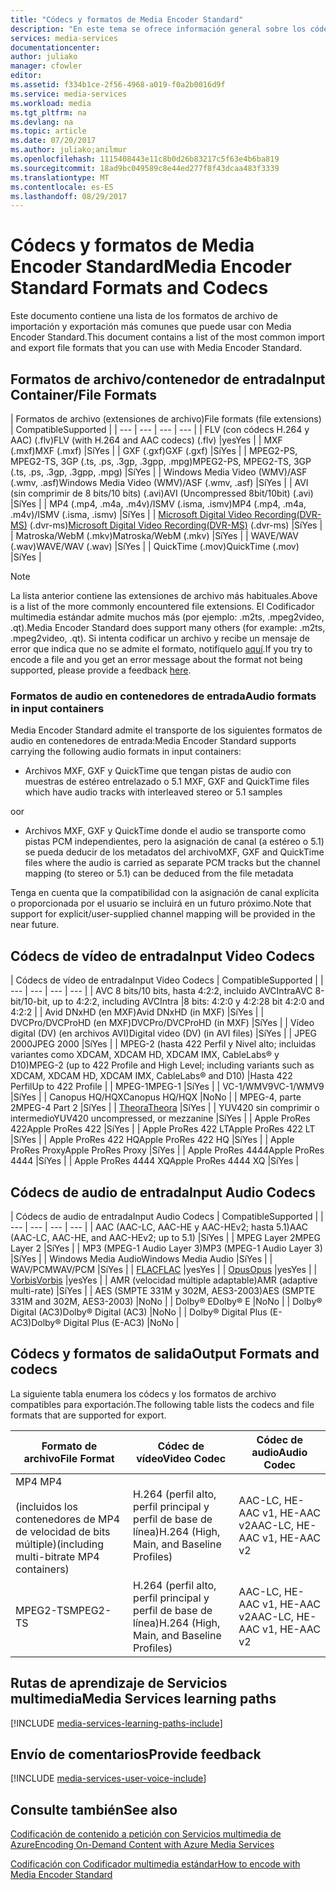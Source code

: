 ```yaml
---
title: "Códecs y formatos de Media Encoder Standard"
description: "En este tema se ofrece información general sobre los códecs y formatos de Estándar de codificador multimedia."
services: media-services
documentationcenter: 
author: juliako
manager: cfowler
editor: 
ms.assetid: f334b1ce-2f56-4968-a019-f0a2b0016d9f
ms.service: media-services
ms.workload: media
ms.tgt_pltfrm: na
ms.devlang: na
ms.topic: article
ms.date: 07/20/2017
ms.author: juliako;anilmur
ms.openlocfilehash: 1115408443e11c8b0d26b83217c5f63e4b6ba819
ms.sourcegitcommit: 18ad9bc049589c8e44ed277f8f43dcaa483f3339
ms.translationtype: MT
ms.contentlocale: es-ES
ms.lasthandoff: 08/29/2017
---
```

# <a name="media-encoder-standard-formats-and-codecs"></a><span data-ttu-id="e6d08-103">Códecs y formatos de Media Encoder Standard</span><span class="sxs-lookup"><span data-stu-id="e6d08-103">Media Encoder Standard Formats and Codecs</span></span>
<span data-ttu-id="e6d08-104">Este documento contiene una lista de los formatos de archivo de importación y exportación más comunes que puede usar con Media Encoder Standard.</span><span class="sxs-lookup"><span data-stu-id="e6d08-104">This document contains a list of the most common import and export file formats that you can use with Media Encoder Standard.</span></span>

## <a name="input-containerfile-formats"></a><span data-ttu-id="e6d08-105">Formatos de archivo/contenedor de entrada</span><span class="sxs-lookup"><span data-stu-id="e6d08-105">Input Container/File Formats</span></span>
| <span data-ttu-id="e6d08-106">Formatos de archivo (extensiones de archivo)</span><span class="sxs-lookup"><span data-stu-id="e6d08-106">File formats (file extensions)</span></span> | <span data-ttu-id="e6d08-107">Compatible</span><span class="sxs-lookup"><span data-stu-id="e6d08-107">Supported</span></span> |
| --- | --- | --- | --- |
| <span data-ttu-id="e6d08-108">FLV (con códecs H.264 y AAC) (.flv)</span><span class="sxs-lookup"><span data-stu-id="e6d08-108">FLV (with H.264 and AAC codecs) (.flv)</span></span> |<span data-ttu-id="e6d08-109">yes</span><span class="sxs-lookup"><span data-stu-id="e6d08-109">Yes</span></span> |
| <span data-ttu-id="e6d08-110">MXF    (.mxf)</span><span class="sxs-lookup"><span data-stu-id="e6d08-110">MXF    (.mxf)</span></span> |<span data-ttu-id="e6d08-111">Sí</span><span class="sxs-lookup"><span data-stu-id="e6d08-111">Yes</span></span> |
| <span data-ttu-id="e6d08-112">GXF    (.gxf)</span><span class="sxs-lookup"><span data-stu-id="e6d08-112">GXF    (.gxf)</span></span> |<span data-ttu-id="e6d08-113">Sí</span><span class="sxs-lookup"><span data-stu-id="e6d08-113">Yes</span></span> |
| <span data-ttu-id="e6d08-114">MPEG2-PS, MPEG2-TS, 3GP (.ts, .ps, .3gp, .3gpp, .mpg)</span><span class="sxs-lookup"><span data-stu-id="e6d08-114">MPEG2-PS, MPEG2-TS, 3GP (.ts, .ps, .3gp, .3gpp, .mpg)</span></span> |<span data-ttu-id="e6d08-115">Sí</span><span class="sxs-lookup"><span data-stu-id="e6d08-115">Yes</span></span> |
| <span data-ttu-id="e6d08-116">Windows Media Video (WMV)/ASF (.wmv, .asf)</span><span class="sxs-lookup"><span data-stu-id="e6d08-116">Windows Media Video (WMV)/ASF (.wmv, .asf)</span></span> |<span data-ttu-id="e6d08-117">Sí</span><span class="sxs-lookup"><span data-stu-id="e6d08-117">Yes</span></span> |
| <span data-ttu-id="e6d08-118">AVI (sin comprimir de 8 bits/10 bits) (.avi)</span><span class="sxs-lookup"><span data-stu-id="e6d08-118">AVI (Uncompressed 8bit/10bit) (.avi)</span></span> |<span data-ttu-id="e6d08-119">Sí</span><span class="sxs-lookup"><span data-stu-id="e6d08-119">Yes</span></span> |
| <span data-ttu-id="e6d08-120">MP4 (.mp4, .m4a, .m4v)/ISMV (.isma, .ismv)</span><span class="sxs-lookup"><span data-stu-id="e6d08-120">MP4 (.mp4, .m4a, .m4v)/ISMV (.isma, .ismv)</span></span> |<span data-ttu-id="e6d08-121">Sí</span><span class="sxs-lookup"><span data-stu-id="e6d08-121">Yes</span></span> |
| <span data-ttu-id="e6d08-122">[Microsoft Digital Video Recording(DVR-MS)](https://msdn.microsoft.com/library/windows/desktop/dd692984) (.dvr-ms)</span><span class="sxs-lookup"><span data-stu-id="e6d08-122">[Microsoft Digital Video Recording(DVR-MS)](https://msdn.microsoft.com/library/windows/desktop/dd692984) (.dvr-ms)</span></span> |<span data-ttu-id="e6d08-123">Sí</span><span class="sxs-lookup"><span data-stu-id="e6d08-123">Yes</span></span> |
| <span data-ttu-id="e6d08-124">Matroska/WebM (.mkv)</span><span class="sxs-lookup"><span data-stu-id="e6d08-124">Matroska/WebM (.mkv)</span></span> |<span data-ttu-id="e6d08-125">Sí</span><span class="sxs-lookup"><span data-stu-id="e6d08-125">Yes</span></span> |
| <span data-ttu-id="e6d08-126">WAVE/WAV (.wav)</span><span class="sxs-lookup"><span data-stu-id="e6d08-126">WAVE/WAV (.wav)</span></span> |<span data-ttu-id="e6d08-127">Sí</span><span class="sxs-lookup"><span data-stu-id="e6d08-127">Yes</span></span> |
| <span data-ttu-id="e6d08-128">QuickTime (.mov)</span><span class="sxs-lookup"><span data-stu-id="e6d08-128">QuickTime (.mov)</span></span> |<span data-ttu-id="e6d08-129">Sí</span><span class="sxs-lookup"><span data-stu-id="e6d08-129">Yes</span></span> |

> [!NOTE]
> <span data-ttu-id="e6d08-130">La lista anterior contiene las extensiones de archivo más habituales.</span><span class="sxs-lookup"><span data-stu-id="e6d08-130">Above is a list of the more commonly encountered file extensions.</span></span> <span data-ttu-id="e6d08-131">El Codificador multimedia estándar admite muchos más (por ejemplo: .m2ts, .mpeg2video, .qt).</span><span class="sxs-lookup"><span data-stu-id="e6d08-131">Media Encoder Standard does support many others (for example: .m2ts, .mpeg2video, .qt).</span></span> <span data-ttu-id="e6d08-132">Si intenta codificar un archivo y recibe un mensaje de error que indica que no se admite el formato, notifíquelo [aquí](https://feedback.azure.com/forums/169396-media-services/category/144411-encoding-and-processing/).</span><span class="sxs-lookup"><span data-stu-id="e6d08-132">If you try to encode a file and you get an error message about the format not being supported, please provide a feedback [here](https://feedback.azure.com/forums/169396-media-services/category/144411-encoding-and-processing/).</span></span>
> 
> 

### <a name="audio-formats-in-input-containers"></a><span data-ttu-id="e6d08-133">Formatos de audio en contenedores de entrada</span><span class="sxs-lookup"><span data-stu-id="e6d08-133">Audio formats in input containers</span></span>
<span data-ttu-id="e6d08-134">Media Encoder Standard admite el transporte de los siguientes formatos de audio en contenedores de entrada:</span><span class="sxs-lookup"><span data-stu-id="e6d08-134">Media Encoder Standard supports carrying the following audio formats in input containers:</span></span>

* <span data-ttu-id="e6d08-135">Archivos MXF, GXF y QuickTime que tengan pistas de audio con muestras de estéreo entrelazado o 5.1 </span><span class="sxs-lookup"><span data-stu-id="e6d08-135">MXF, GXF and QuickTime files which have audio tracks with interleaved stereo or 5.1 samples</span></span>

<span data-ttu-id="e6d08-136">o</span><span class="sxs-lookup"><span data-stu-id="e6d08-136">or</span></span>

* <span data-ttu-id="e6d08-137">Archivos MXF, GXF y QuickTime donde el audio se transporte como pistas PCM independientes, pero la asignación de canal (a estéreo o 5.1) se pueda deducir de los metadatos del archivo</span><span class="sxs-lookup"><span data-stu-id="e6d08-137">MXF, GXF and QuickTime files where the audio is carried as separate PCM tracks but the channel mapping (to stereo or 5.1) can be deduced from the file metadata</span></span>

<span data-ttu-id="e6d08-138">Tenga en cuenta que la compatibilidad con la asignación de canal explícita o proporcionada por el usuario se incluirá en un futuro próximo.</span><span class="sxs-lookup"><span data-stu-id="e6d08-138">Note that support for explicit/user-supplied channel mapping will be provided in the near future.</span></span>

## <a name="input-video-codecs"></a><span data-ttu-id="e6d08-139">Códecs de vídeo de entrada</span><span class="sxs-lookup"><span data-stu-id="e6d08-139">Input Video Codecs</span></span>
| <span data-ttu-id="e6d08-140">Códecs de vídeo de entrada</span><span class="sxs-lookup"><span data-stu-id="e6d08-140">Input Video Codecs</span></span> | <span data-ttu-id="e6d08-141">Compatible</span><span class="sxs-lookup"><span data-stu-id="e6d08-141">Supported</span></span> |
| --- | --- | --- | --- |
| <span data-ttu-id="e6d08-142">AVC 8 bits/10 bits, hasta 4:2:2, incluido AVCIntra</span><span class="sxs-lookup"><span data-stu-id="e6d08-142">AVC 8-bit/10-bit, up to 4:2:2, including AVCIntra</span></span> |<span data-ttu-id="e6d08-143">8 bits: 4:2:0 y 4:2:2</span><span class="sxs-lookup"><span data-stu-id="e6d08-143">8 bit 4:2:0 and 4:2:2</span></span> |
| <span data-ttu-id="e6d08-144">Avid DNxHD (en MXF)</span><span class="sxs-lookup"><span data-stu-id="e6d08-144">Avid DNxHD (in MXF)</span></span> |<span data-ttu-id="e6d08-145">Sí</span><span class="sxs-lookup"><span data-stu-id="e6d08-145">Yes</span></span> |
| <span data-ttu-id="e6d08-146">DVCPro/DVCProHD (en MXF)</span><span class="sxs-lookup"><span data-stu-id="e6d08-146">DVCPro/DVCProHD (in MXF)</span></span> |<span data-ttu-id="e6d08-147">Sí</span><span class="sxs-lookup"><span data-stu-id="e6d08-147">Yes</span></span> |
| <span data-ttu-id="e6d08-148">Vídeo digital (DV) (en archivos AVI)</span><span class="sxs-lookup"><span data-stu-id="e6d08-148">Digital video (DV) (in AVI files)</span></span> |<span data-ttu-id="e6d08-149">Sí</span><span class="sxs-lookup"><span data-stu-id="e6d08-149">Yes</span></span> |
| <span data-ttu-id="e6d08-150">JPEG 2000</span><span class="sxs-lookup"><span data-stu-id="e6d08-150">JPEG 2000</span></span> |<span data-ttu-id="e6d08-151">Sí</span><span class="sxs-lookup"><span data-stu-id="e6d08-151">Yes</span></span> |
| <span data-ttu-id="e6d08-152">MPEG-2 (hasta 422 Perfil y Nivel alto; incluidas variantes como XDCAM, XDCAM HD, XDCAM IMX, CableLabs® y D10)</span><span class="sxs-lookup"><span data-stu-id="e6d08-152">MPEG-2 (up to 422 Profile and High Level; including variants such as XDCAM, XDCAM HD, XDCAM IMX, CableLabs® and D10)</span></span> |<span data-ttu-id="e6d08-153">Hasta 422 Perfil</span><span class="sxs-lookup"><span data-stu-id="e6d08-153">Up to 422 Profile</span></span> |
| <span data-ttu-id="e6d08-154">MPEG-1</span><span class="sxs-lookup"><span data-stu-id="e6d08-154">MPEG-1</span></span> |<span data-ttu-id="e6d08-155">Sí</span><span class="sxs-lookup"><span data-stu-id="e6d08-155">Yes</span></span> |
| <span data-ttu-id="e6d08-156">VC-1/WMV9</span><span class="sxs-lookup"><span data-stu-id="e6d08-156">VC-1/WMV9</span></span> |<span data-ttu-id="e6d08-157">Sí</span><span class="sxs-lookup"><span data-stu-id="e6d08-157">Yes</span></span> |
| <span data-ttu-id="e6d08-158">Canopus HQ/HQX</span><span class="sxs-lookup"><span data-stu-id="e6d08-158">Canopus HQ/HQX</span></span> |<span data-ttu-id="e6d08-159">No</span><span class="sxs-lookup"><span data-stu-id="e6d08-159">No</span></span> |
| <span data-ttu-id="e6d08-160">MPEG-4, parte 2</span><span class="sxs-lookup"><span data-stu-id="e6d08-160">MPEG-4 Part 2</span></span> |<span data-ttu-id="e6d08-161">Sí</span><span class="sxs-lookup"><span data-stu-id="e6d08-161">Yes</span></span> |
| [<span data-ttu-id="e6d08-162">Theora</span><span class="sxs-lookup"><span data-stu-id="e6d08-162">Theora</span></span>](https://en.wikipedia.org/wiki/Theora) |<span data-ttu-id="e6d08-163">Sí</span><span class="sxs-lookup"><span data-stu-id="e6d08-163">Yes</span></span> |
| <span data-ttu-id="e6d08-164">YUV420 sin comprimir o intermedio</span><span class="sxs-lookup"><span data-stu-id="e6d08-164">YUV420 uncompressed, or mezzanine</span></span> |<span data-ttu-id="e6d08-165">Sí</span><span class="sxs-lookup"><span data-stu-id="e6d08-165">Yes</span></span> |
| <span data-ttu-id="e6d08-166">Apple ProRes 422</span><span class="sxs-lookup"><span data-stu-id="e6d08-166">Apple ProRes 422</span></span> |<span data-ttu-id="e6d08-167">Sí</span><span class="sxs-lookup"><span data-stu-id="e6d08-167">Yes</span></span> |
| <span data-ttu-id="e6d08-168">Apple ProRes 422 LT</span><span class="sxs-lookup"><span data-stu-id="e6d08-168">Apple ProRes 422 LT</span></span> |<span data-ttu-id="e6d08-169">Sí</span><span class="sxs-lookup"><span data-stu-id="e6d08-169">Yes</span></span> |
| <span data-ttu-id="e6d08-170">Apple ProRes 422 HQ</span><span class="sxs-lookup"><span data-stu-id="e6d08-170">Apple ProRes 422 HQ</span></span> |<span data-ttu-id="e6d08-171">Sí</span><span class="sxs-lookup"><span data-stu-id="e6d08-171">Yes</span></span> |
| <span data-ttu-id="e6d08-172">Apple ProRes Proxy</span><span class="sxs-lookup"><span data-stu-id="e6d08-172">Apple ProRes Proxy</span></span> |<span data-ttu-id="e6d08-173">Sí</span><span class="sxs-lookup"><span data-stu-id="e6d08-173">Yes</span></span> |
| <span data-ttu-id="e6d08-174">Apple ProRes 4444</span><span class="sxs-lookup"><span data-stu-id="e6d08-174">Apple ProRes 4444</span></span> |<span data-ttu-id="e6d08-175">Sí</span><span class="sxs-lookup"><span data-stu-id="e6d08-175">Yes</span></span> |
| <span data-ttu-id="e6d08-176">Apple ProRes 4444 XQ</span><span class="sxs-lookup"><span data-stu-id="e6d08-176">Apple ProRes 4444 XQ</span></span> |<span data-ttu-id="e6d08-177">Sí</span><span class="sxs-lookup"><span data-stu-id="e6d08-177">Yes</span></span> |

## <a name="input-audio-codecs"></a><span data-ttu-id="e6d08-178">Códecs de audio de entrada</span><span class="sxs-lookup"><span data-stu-id="e6d08-178">Input Audio Codecs</span></span>
| <span data-ttu-id="e6d08-179">Códecs de audio de entrada</span><span class="sxs-lookup"><span data-stu-id="e6d08-179">Input Audio Codecs</span></span> | <span data-ttu-id="e6d08-180">Compatible</span><span class="sxs-lookup"><span data-stu-id="e6d08-180">Supported</span></span> |
| --- | --- | --- | --- |
| <span data-ttu-id="e6d08-181">AAC (AAC-LC, AAC-HE y AAC-HEv2; hasta 5.1)</span><span class="sxs-lookup"><span data-stu-id="e6d08-181">AAC (AAC-LC, AAC-HE, and AAC-HEv2; up to 5.1)</span></span> |<span data-ttu-id="e6d08-182">Sí</span><span class="sxs-lookup"><span data-stu-id="e6d08-182">Yes</span></span> |
| <span data-ttu-id="e6d08-183">MPEG Layer 2</span><span class="sxs-lookup"><span data-stu-id="e6d08-183">MPEG Layer 2</span></span> |<span data-ttu-id="e6d08-184">Sí</span><span class="sxs-lookup"><span data-stu-id="e6d08-184">Yes</span></span> |
| <span data-ttu-id="e6d08-185">MP3 (MPEG-1 Audio Layer 3)</span><span class="sxs-lookup"><span data-stu-id="e6d08-185">MP3 (MPEG-1 Audio Layer 3)</span></span> |<span data-ttu-id="e6d08-186">Sí</span><span class="sxs-lookup"><span data-stu-id="e6d08-186">Yes</span></span> |
| <span data-ttu-id="e6d08-187">Windows Media Audio</span><span class="sxs-lookup"><span data-stu-id="e6d08-187">Windows Media Audio</span></span> |<span data-ttu-id="e6d08-188">Sí</span><span class="sxs-lookup"><span data-stu-id="e6d08-188">Yes</span></span> |
| <span data-ttu-id="e6d08-189">WAV/PCM</span><span class="sxs-lookup"><span data-stu-id="e6d08-189">WAV/PCM</span></span> |<span data-ttu-id="e6d08-190">Sí</span><span class="sxs-lookup"><span data-stu-id="e6d08-190">Yes</span></span> |
| <span data-ttu-id="e6d08-191">[FLAC](https://en.wikipedia.org/wiki/FLAC)</a></span><span class="sxs-lookup"><span data-stu-id="e6d08-191">[FLAC](https://en.wikipedia.org/wiki/FLAC)</a></span></span> |<span data-ttu-id="e6d08-192">yes</span><span class="sxs-lookup"><span data-stu-id="e6d08-192">Yes</span></span> |
| [<span data-ttu-id="e6d08-193">Opus</span><span class="sxs-lookup"><span data-stu-id="e6d08-193">Opus</span></span>](http://go.microsoft.com/fwlink/?LinkId=822667) |<span data-ttu-id="e6d08-194">yes</span><span class="sxs-lookup"><span data-stu-id="e6d08-194">Yes</span></span> |
| <span data-ttu-id="e6d08-195">[Vorbis](https://en.wikipedia.org/wiki/Vorbis)</a></span><span class="sxs-lookup"><span data-stu-id="e6d08-195">[Vorbis](https://en.wikipedia.org/wiki/Vorbis)</a></span></span> |<span data-ttu-id="e6d08-196">yes</span><span class="sxs-lookup"><span data-stu-id="e6d08-196">Yes</span></span> |
| <span data-ttu-id="e6d08-197">AMR (velocidad múltiple adaptable)</span><span class="sxs-lookup"><span data-stu-id="e6d08-197">AMR (adaptive multi-rate)</span></span> |<span data-ttu-id="e6d08-198">Sí</span><span class="sxs-lookup"><span data-stu-id="e6d08-198">Yes</span></span> |
| <span data-ttu-id="e6d08-199">AES (SMPTE 331M y 302M, AES3-2003)</span><span class="sxs-lookup"><span data-stu-id="e6d08-199">AES (SMPTE 331M and 302M, AES3-2003)</span></span> |<span data-ttu-id="e6d08-200">No</span><span class="sxs-lookup"><span data-stu-id="e6d08-200">No</span></span> |
| <span data-ttu-id="e6d08-201">Dolby® E</span><span class="sxs-lookup"><span data-stu-id="e6d08-201">Dolby® E</span></span> |<span data-ttu-id="e6d08-202">No</span><span class="sxs-lookup"><span data-stu-id="e6d08-202">No</span></span> |
| <span data-ttu-id="e6d08-203">Dolby® Digital (AC3)</span><span class="sxs-lookup"><span data-stu-id="e6d08-203">Dolby® Digital (AC3)</span></span> |<span data-ttu-id="e6d08-204">No</span><span class="sxs-lookup"><span data-stu-id="e6d08-204">No</span></span> |
| <span data-ttu-id="e6d08-205">Dolby® Digital Plus (E-AC3)</span><span class="sxs-lookup"><span data-stu-id="e6d08-205">Dolby® Digital Plus (E-AC3)</span></span> |<span data-ttu-id="e6d08-206">No</span><span class="sxs-lookup"><span data-stu-id="e6d08-206">No</span></span> |

## <a name="output-formats-and-codecs"></a><span data-ttu-id="e6d08-207">Códecs y formatos de salida</span><span class="sxs-lookup"><span data-stu-id="e6d08-207">Output Formats and codecs</span></span>
<span data-ttu-id="e6d08-208">La siguiente tabla enumera los códecs y los formatos de archivo compatibles para exportación.</span><span class="sxs-lookup"><span data-stu-id="e6d08-208">The following table lists the codecs and file formats that are supported for export.</span></span>

| <span data-ttu-id="e6d08-209">Formato de archivo</span><span class="sxs-lookup"><span data-stu-id="e6d08-209">File Format</span></span> | <span data-ttu-id="e6d08-210">Códec de vídeo</span><span class="sxs-lookup"><span data-stu-id="e6d08-210">Video Codec</span></span> | <span data-ttu-id="e6d08-211">Códec de audio</span><span class="sxs-lookup"><span data-stu-id="e6d08-211">Audio Codec</span></span> |
| --- | --- | --- |
| <span data-ttu-id="e6d08-212">MP4 </span><span class="sxs-lookup"><span data-stu-id="e6d08-212">MP4</span></span> <br/><br/><span data-ttu-id="e6d08-213">(incluidos los contenedores de MP4 de velocidad de bits múltiple)</span><span class="sxs-lookup"><span data-stu-id="e6d08-213">(including multi-bitrate MP4 containers)</span></span> |<span data-ttu-id="e6d08-214">H.264 (perfil alto, perfil principal y perfil de base de línea)</span><span class="sxs-lookup"><span data-stu-id="e6d08-214">H.264 (High, Main, and Baseline Profiles)</span></span> |<span data-ttu-id="e6d08-215">AAC-LC, HE-AAC v1, HE-AAC v2</span><span class="sxs-lookup"><span data-stu-id="e6d08-215">AAC-LC, HE-AAC v1, HE-AAC v2</span></span> |
| <span data-ttu-id="e6d08-216">MPEG2-TS</span><span class="sxs-lookup"><span data-stu-id="e6d08-216">MPEG2-TS</span></span> |<span data-ttu-id="e6d08-217">H.264 (perfil alto, perfil principal y perfil de base de línea)</span><span class="sxs-lookup"><span data-stu-id="e6d08-217">H.264 (High, Main, and Baseline Profiles)</span></span> |<span data-ttu-id="e6d08-218">AAC-LC, HE-AAC v1, HE-AAC v2</span><span class="sxs-lookup"><span data-stu-id="e6d08-218">AAC-LC, HE-AAC v1, HE-AAC v2</span></span> |

## <a name="media-services-learning-paths"></a><span data-ttu-id="e6d08-219">Rutas de aprendizaje de Servicios multimedia</span><span class="sxs-lookup"><span data-stu-id="e6d08-219">Media Services learning paths</span></span>
[!INCLUDE [media-services-learning-paths-include](../../includes/media-services-learning-paths-include.md)]

## <a name="provide-feedback"></a><span data-ttu-id="e6d08-220">Envío de comentarios</span><span class="sxs-lookup"><span data-stu-id="e6d08-220">Provide feedback</span></span>
[!INCLUDE [media-services-user-voice-include](../../includes/media-services-user-voice-include.md)]

## <a name="see-also"></a><span data-ttu-id="e6d08-221">Consulte también</span><span class="sxs-lookup"><span data-stu-id="e6d08-221">See also</span></span>
[<span data-ttu-id="e6d08-222">Codificación de contenido a petición con Servicios multimedia de Azure</span><span class="sxs-lookup"><span data-stu-id="e6d08-222">Encoding On-Demand Content with Azure Media Services</span></span>](media-services-encode-asset.md)

[<span data-ttu-id="e6d08-223">Codificación con Codificador multimedia estándar</span><span class="sxs-lookup"><span data-stu-id="e6d08-223">How to encode with Media Encoder Standard</span></span>](media-services-dotnet-encode-with-media-encoder-standard.md)

